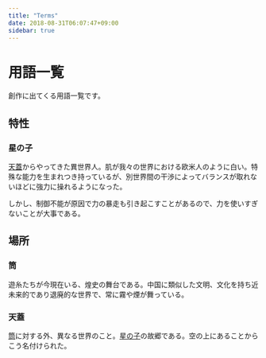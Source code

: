 ```yaml
---
title: "Terms"
date: 2018-08-31T06:07:47+09:00
sidebar: true
---
```


# 用語一覧 #
創作に出てくる用語一覧です。
<!--more-->

## 特性 ##

### 星の子 ###
[天蓋](#天蓋)からやってきた異世界人。肌が我々の世界における欧米人のように白い。特殊な能力を生まれつき持っているが、別世界間の干渉によってバランスが取れないほどに強力に操れるようになった。

しかし、制御不能が原因で力の暴走も引き起こすことがあるので、力を使いすぎないことが大事である。

## 場所 ##

### 筒 ###

遊糸たちが今現在いる、煌史の舞台である。中国に類似した文明、文化を持ち近未来的であり退廃的な世界で、常に霧や煙が舞っている。

### 天蓋 ###

[筒](#筒)に対する外、異なる世界のこと。[星の子](#星の子)の故郷である。空の上にあることからこう名付けられた。
